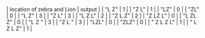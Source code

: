 |   location of zebra and Lion  |      output      |
|           "L Z"               |        1         |
|           "Z L"               |        1         |
|           "LZ"                |        0         |
|           "ZL"                |        0         |
|           "L   Z"             |        3         |
|           "Z   L"             |        3         |
|           "L  Z  L"           |        2         |
|           "Z  L  Z"           |        2         |
|           "Z  LZ L"           |        0         |
|           "L  ZL Z"           |        0         |
|           "L   Z  "           |        3         |
|           "Z   L  "           |        3         |
|           "LZL"               |        0         |
|           "ZLZ"               |        0         |
|           " Z L  Z  L"        |        1         |
|           " L Z  L  Z"        |        1         |
